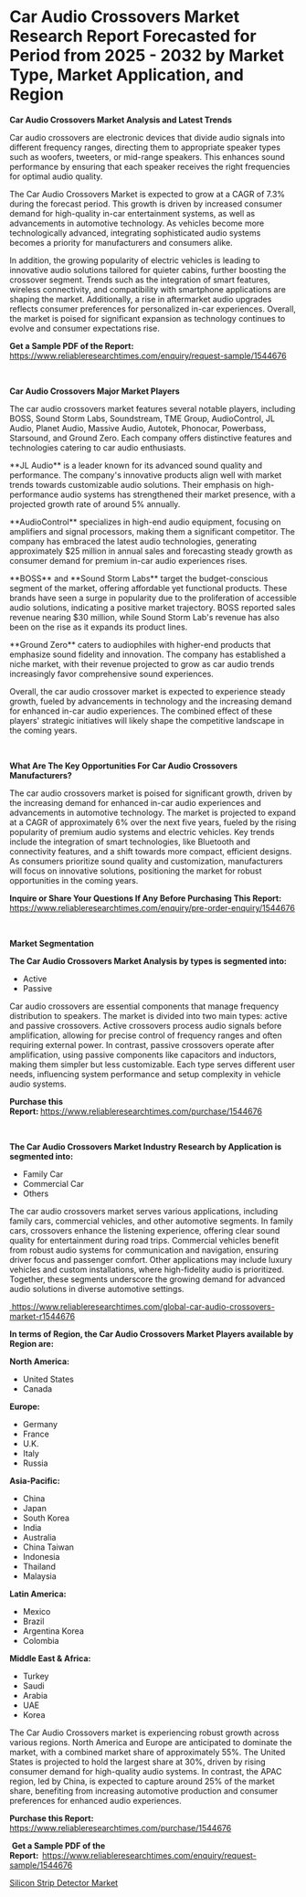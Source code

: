 <p><h1>Car Audio Crossovers Market Research Report Forecasted for Period from 2025 -  2032 by Market Type, Market Application, and Region</h1></p><p><strong>Car Audio Crossovers Market Analysis and Latest Trends</strong></p>
<p><p>Car audio crossovers are electronic devices that divide audio signals into different frequency ranges, directing them to appropriate speaker types such as woofers, tweeters, or mid-range speakers. This enhances sound performance by ensuring that each speaker receives the right frequencies for optimal audio quality.</p><p>The Car Audio Crossovers Market is expected to grow at a CAGR of 7.3% during the forecast period. This growth is driven by increased consumer demand for high-quality in-car entertainment systems, as well as advancements in automotive technology. As vehicles become more technologically advanced, integrating sophisticated audio systems becomes a priority for manufacturers and consumers alike.</p><p>In addition, the growing popularity of electric vehicles is leading to innovative audio solutions tailored for quieter cabins, further boosting the crossover segment. Trends such as the integration of smart features, wireless connectivity, and compatibility with smartphone applications are shaping the market. Additionally, a rise in aftermarket audio upgrades reflects consumer preferences for personalized in-car experiences. Overall, the market is poised for significant expansion as technology continues to evolve and consumer expectations rise.</p></p>
<p><strong>Get a Sample PDF of the Report:&nbsp;</strong> <a href="https://www.reliableresearchtimes.com/enquiry/request-sample/1544676?utm_campaign=2382&utm_medium=2&utm_source=Github&utm_content=ia&utm_term=10022025&utm_id=car-audio-crossovers">https://www.reliableresearchtimes.com/enquiry/request-sample/1544676</a></p>
<p>&nbsp;</p>
<p><strong>Car Audio Crossovers Major Market Players</strong></p>
<p><p>The car audio crossovers market features several notable players, including BOSS, Sound Storm Labs, Soundstream, TME Group, AudioControl, JL Audio, Planet Audio, Massive Audio, Autotek, Phonocar, Powerbass, Starsound, and Ground Zero. Each company offers distinctive features and technologies catering to car audio enthusiasts.</p><p>**JL Audio** is a leader known for its advanced sound quality and performance. The company's innovative products align well with market trends towards customizable audio solutions. Their emphasis on high-performance audio systems has strengthened their market presence, with a projected growth rate of around 5% annually.</p><p>**AudioControl** specializes in high-end audio equipment, focusing on amplifiers and signal processors, making them a significant competitor. The company has embraced the latest audio technologies, generating approximately $25 million in annual sales and forecasting steady growth as consumer demand for premium in-car audio experiences rises.</p><p>**BOSS** and **Sound Storm Labs** target the budget-conscious segment of the market, offering affordable yet functional products. These brands have seen a surge in popularity due to the proliferation of accessible audio solutions, indicating a positive market trajectory. BOSS reported sales revenue nearing $30 million, while Sound Storm Lab's revenue has also been on the rise as it expands its product lines.</p><p>**Ground Zero** caters to audiophiles with higher-end products that emphasize sound fidelity and innovation. The company has established a niche market, with their revenue projected to grow as car audio trends increasingly favor comprehensive sound experiences.</p><p>Overall, the car audio crossover market is expected to experience steady growth, fueled by advancements in technology and the increasing demand for enhanced in-car audio experiences. The combined effect of these players' strategic initiatives will likely shape the competitive landscape in the coming years.</p></p>
<p>&nbsp;</p>
<p><strong>What Are The Key Opportunities For Car Audio Crossovers Manufacturers?</strong></p>
<p><p>The car audio crossovers market is poised for significant growth, driven by the increasing demand for enhanced in-car audio experiences and advancements in automotive technology. The market is projected to expand at a CAGR of approximately 6% over the next five years, fueled by the rising popularity of premium audio systems and electric vehicles. Key trends include the integration of smart technologies, like Bluetooth and connectivity features, and a shift towards more compact, efficient designs. As consumers prioritize sound quality and customization, manufacturers will focus on innovative solutions, positioning the market for robust opportunities in the coming years.</p></p>
<p><strong>Inquire or Share Your Questions If Any Before Purchasing This Report:</strong> <a href="https://www.reliableresearchtimes.com/enquiry/pre-order-enquiry/1544676?utm_campaign=2382&utm_medium=2&utm_source=Github&utm_content=ia&utm_term=10022025&utm_id=car-audio-crossovers">https://www.reliableresearchtimes.com/enquiry/pre-order-enquiry/1544676</a></p>
<p>&nbsp;</p>
<p><strong>Market Segmentation</strong></p>
<p><strong>The Car Audio Crossovers Market Analysis by types is segmented into:</strong></p>
<p><ul><li>Active</li><li>Passive</li></ul></p>
<p><p>Car audio crossovers are essential components that manage frequency distribution to speakers. The market is divided into two main types: active and passive crossovers. Active crossovers process audio signals before amplification, allowing for precise control of frequency ranges and often requiring external power. In contrast, passive crossovers operate after amplification, using passive components like capacitors and inductors, making them simpler but less customizable. Each type serves different user needs, influencing system performance and setup complexity in vehicle audio systems.</p></p>
<p><strong>Purchase this Report:&nbsp;</strong><a href="https://www.reliableresearchtimes.com/purchase/1544676?utm_campaign=2382&utm_medium=2&utm_source=Github&utm_content=ia&utm_term=10022025&utm_id=car-audio-crossovers">https://www.reliableresearchtimes.com/purchase/1544676</a></p>
<p>&nbsp;</p>
<p><strong>The Car Audio Crossovers Market Industry Research by Application is segmented into:</strong></p>
<p><ul><li>Family Car</li><li>Commercial Car</li><li>Others</li></ul></p>
<p><p>The car audio crossovers market serves various applications, including family cars, commercial vehicles, and other automotive segments. In family cars, crossovers enhance the listening experience, offering clear sound quality for entertainment during road trips. Commercial vehicles benefit from robust audio systems for communication and navigation, ensuring driver focus and passenger comfort. Other applications may include luxury vehicles and custom installations, where high-fidelity audio is prioritized. Together, these segments underscore the growing demand for advanced audio solutions in diverse automotive settings.</p></p>
<p><a href="https://www.reliableresearchtimes.com/global-car-audio-crossovers-market-r1544676?utm_campaign=2382&utm_medium=2&utm_source=Github&utm_content=ia&utm_term=10022025&utm_id=car-audio-crossovers">&nbsp;https://www.reliableresearchtimes.com/global-car-audio-crossovers-market-r1544676</a></p>
<p><strong>In terms of Region, the Car Audio Crossovers Market Players available by Region are:</strong></p>
<p>
    <p> <strong> North America: </strong>
        <ul>
            <li>United States</li>
            <li>Canada</li>
        </ul>
        </p> 
    <p> <strong> Europe: </strong>
        <ul>
            <li>Germany</li>
            <li>France</li>
            <li>U.K.</li>
            <li>Italy</li>
            <li>Russia</li>
        </ul>
        </p> 
    <p> <strong> Asia-Pacific: </strong>
        <ul>
            <li>China</li>
            <li>Japan</li>
            <li>South Korea</li>
            <li>India</li>
            <li>Australia</li>
            <li>China Taiwan</li>
            <li>Indonesia</li>
            <li>Thailand</li>
            <li>Malaysia</li>
        </ul>
        </p> 
    <p> <strong> Latin America: </strong>
        <ul>
            <li>Mexico</li>
            <li>Brazil</li>
            <li>Argentina Korea</li>
            <li>Colombia</li>
        </ul>
        </p> 
    <p> <strong> Middle East & Africa: </strong>
        <ul>
            <li>Turkey</li>
            <li>Saudi</li>
            <li>Arabia</li>
            <li>UAE</li>
            <li>Korea</li>
        </ul>
    </p>
    </p>
<p><p>The Car Audio Crossovers market is experiencing robust growth across various regions. North America and Europe are anticipated to dominate the market, with a combined market share of approximately 55%. The United States is projected to hold the largest share at 30%, driven by rising consumer demand for high-quality audio systems. In contrast, the APAC region, led by China, is expected to capture around 25% of the market share, benefiting from increasing automotive production and consumer preferences for enhanced audio experiences.</p></p>
<p><strong>Purchase this Report: </strong><a href="https://www.reliableresearchtimes.com/purchase/1544676?utm_campaign=2382&utm_medium=2&utm_source=Github&utm_content=ia&utm_term=10022025&utm_id=car-audio-crossovers">https://www.reliableresearchtimes.com/purchase/1544676</a></p>
<p>&nbsp;<strong>Get a Sample PDF of the Report:&nbsp;&nbsp;</strong><a href="https://www.reliableresearchtimes.com/enquiry/request-sample/1544676?utm_campaign=2382&utm_medium=2&utm_source=Github&utm_content=ia&utm_term=10022025&utm_id=car-audio-crossovers">https://www.reliableresearchtimes.com/enquiry/request-sample/1544676</a></p>
<p><strong></strong></p>
<p><p><a href="https://github.com/laajzervo/Market-Research-Report-List-1/blob/main/silicon-strip-detector-market.md?utm_campaign=2382&utm_medium=2&utm_source=Github&utm_content=ia&utm_term=10022025&utm_id=car-audio-crossovers">Silicon Strip Detector Market</a></p></p>